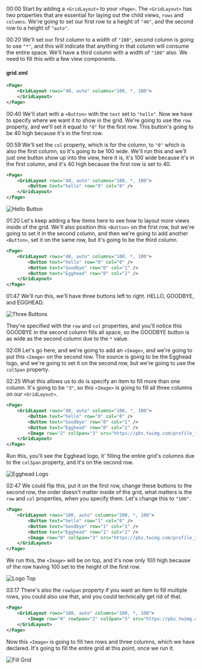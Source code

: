 00:00 Start by adding a `<GridLayout>` to your `<Page>`. The `<GridLayout>` has two properties that are essential for laying out the child views, `rows` and `columns`. We're going to set our first row to a height of `"40"`, and the second row to a height of `"auto"`.

00:20 We'll set our first column to a width of `"100"`, second column is going to use `"*"`, and this will indicate that anything in that column will consume the entire space. We'll have a third column with a width of `"100"` also. We need to fill this with a few view components.

#### grid.xml
```xml
<Page>
    <GridLayout rows="40, auto" columns="100, *, 100"> 
    </GridLayout>
</Page>
```

00:40 We'll start with a `<Button>` with the `text` set to `"hello"`. Now we have to specify where we want it to show in the grid. We're going to use the `row` property, and we'll set it equal to `"0"` for the first row. This button's going to be 40 high because it's in the first row.

00:59 We'll set the `col` property, which is for the column, to `"0"` which is also the first column, so it's going to be 100 wide. We'll run this and we'll just one button show up into the view, here it is, it's 100 wide because it's in the first column, and it's 40 high because the first row is set to 40.

```xml
<Page>
    <GridLayout rows="40, auto" columns="100, *, 100"> 
        <Button text="hello" row="0" col="0" />
    </GridLayout>
</Page>
```

![Hello Button](../images/javascript-make-a-grid-layout-using-gridlayouts-hello-button.png)

01:20 Let's keep adding a few items here to see how to layout more views inside of the grid. We'll also position this `<Button>` on the first row, but we're going to set it in the second column, and then we're going to add another `<Button>`, set it on the same row, but it's going to be the third column.

```xml
<Page>
    <GridLayout rows="40, auto" columns="100, *, 100"> 
        <Button text="hello" row="0" col="0" />
        <Button text="Goodbye" row="0" col="1" />
        <Button text="Egghead" row="0" col="2" />
    </GridLayout>
</Page>
```

01:47 We'll run this, we'll have three buttons left to right. HELLO, GOODBYE, and EGGHEAD. 

![Three Buttons](../images/javascript-make-a-grid-layout-using-gridlayouts-three-buttons.png)

They're specified with the `row` and `col` properties, and you'll notice this GOODBYE in the second column fills all space, so the GOODBYE button is as wide as the second column due to the `*` value.

02:09 Let's go here, and we're going to add an `<Image>`, and we're going to put this `<Image>` on the second row. The source is going to be the Egghead logo, and we're going to set it on the second row, but we're going to use the `colSpan` property.

02:25 What this allows us to do is specify an item to fill more than one column. It's going to be `"3"`, so this `<Image>` is going to fill all three columns on our `<GridLayout>`.

```xml
<Page>
    <GridLayout rows="40, auto" columns="100, *, 100"> 
        <Button text="hello" row="0" col="0" />
        <Button text="Goodbye" row="0" col="1" />
        <Button text="Egghead" row="0" col="2" />
        <Image row="2" colSpan="3" src="https://pbs.twimg.com/profile_images/735242324293210112/H8YfgQHP.jpg" />
    </GridLayout>
</Page>
```

 Run this, you'll see the Egghead logo, it' filling the entire grid's columns due to the `colSpan` property, and it's on the second row.

 ![Egghead Logo](../images/javascript-make-a-grid-layout-using-gridlayouts-egghead-logo.png)

02:47 We could flip this, put it on the first row, change these buttons to the second row, the order doesn't matter inside of the grid, what matters is the `row` and `col` properties, when you specify them. Let's change this to `"100"`. 

```xml
<Page>
    <GridLayout rows="100, auto" columns="100, *, 100"> 
        <Button text="hello" row="1" col="0" />
        <Button text="Goodbye" row="1" col="1" />
        <Button text="Egghead" row="1" col="2" />
        <Image row="0" colSpan="3" src="https://pbs.twimg.com/profile_images/735242324293210112/H8YfgQHP.jpg" />
    </GridLayout>
</Page>
```

We run this, the `<Image>` will be on top, and it's now only 100 high because of the row having 100 set to the height of the first row.

![Logo Top](../images/javascript-make-a-grid-layout-using-gridlayouts-logo-top.png)

03:17 There's also the `rowSpan` property if you want an item to fill multiple rows, you could also use that, and you could technically get rid of that.

```xml
<Page>
    <GridLayout rows="100, auto" columns="100, *, 100"> 
        <Image row="0" rowSpan="2" colSpan="3" src="https://pbs.twimg.com/profile_images/735242324293210112/H8YfgQHP.jpg" />
    </GridLayout>
</Page>
```

 Now this `<Image>` is going to fill two rows and three columns, which we have declared. It's going to fill the entire grid at this point, once we run it.

 ![Fill Grid](../images/javascript-make-a-grid-layout-using-gridlayouts-fill-grid.png)